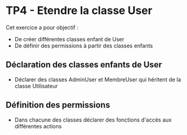 # TP4 - Etendre la classe User 

Cet exercice a pour objectif : 
* De créer différentes classes enfant de User
* De définir des permissions à partir des classes enfants


## Déclaration des classes enfants de User
- Déclarer des classes AdminUser et MembreUser qui héritent de la classe Utilisateur

## Définition des permissions
- Dans chacune des classes déclarer des fonctions d'accès aux différentes actions
